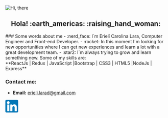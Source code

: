 

![Hi, there](https://github.com/erielilara/erielilara/blob/9fe12d226b8a566e1212e2bd69e084f5cff1e50e/assets/Hithere.gif)

<h2 align="center">Hola! 	:earth_americas: :raising_hand_woman: </h2>
### Some words about me
- :nerd_face: I´m Erielí Carolina Lara, Computer Engineer and Front-end Developer. 
- :rocket: In this moment I´m looking for new opportunities where I can get new experiences and learn a lot with a great development team. 
- :star2: I´m always trying to grow and learn something new. Some of my skills are: 
<br>
            **ReactJs | Redux | JavaScript |Bootstrap | CSS3 | HTML5 |NodeJs | Express** 


###  Contact me: 

 - **Email:** erieli.larad@gmail.com
  <a href="https://www.linkedin.com/in/erielilara/" target="blank">
<img align="center" src="https://github.com/erielilara/erielilara/blob/d775d75f7acd0107e079fe12b8ee1999c13fd499/assets/linkedin.png" alt="https://www.linkedin.com/in/erielilara/" height="40" width="40" /></a>

<br>









